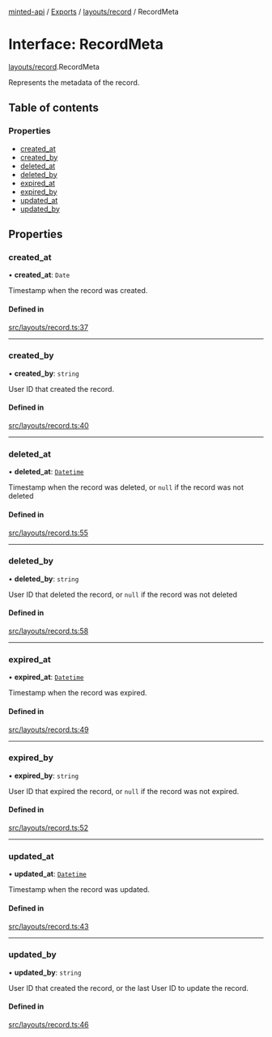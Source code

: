 [minted-api](../README.md) / [Exports](../modules.md) / [layouts/record](../modules/layouts_record.md) / RecordMeta

# Interface: RecordMeta

[layouts/record](../modules/layouts_record.md).RecordMeta

Represents the metadata of the record.

## Table of contents

### Properties

- [created\_at](layouts_record.RecordMeta.md#created_at)
- [created\_by](layouts_record.RecordMeta.md#created_by)
- [deleted\_at](layouts_record.RecordMeta.md#deleted_at)
- [deleted\_by](layouts_record.RecordMeta.md#deleted_by)
- [expired\_at](layouts_record.RecordMeta.md#expired_at)
- [expired\_by](layouts_record.RecordMeta.md#expired_by)
- [updated\_at](layouts_record.RecordMeta.md#updated_at)
- [updated\_by](layouts_record.RecordMeta.md#updated_by)

## Properties

### created\_at

• **created\_at**: `Date`

Timestamp when the record was created.

#### Defined in

[src/layouts/record.ts:37](https://github.com/ianzepp/minted-api-ts/blob/ce6db2f/src/layouts/record.ts#L37)

___

### created\_by

• **created\_by**: `string`

User ID that created the record.

#### Defined in

[src/layouts/record.ts:40](https://github.com/ianzepp/minted-api-ts/blob/ce6db2f/src/layouts/record.ts#L40)

___

### deleted\_at

• **deleted\_at**: [`Datetime`](../modules/layouts_record.md#datetime)

Timestamp when the record was deleted, or `null` if the record was not deleted

#### Defined in

[src/layouts/record.ts:55](https://github.com/ianzepp/minted-api-ts/blob/ce6db2f/src/layouts/record.ts#L55)

___

### deleted\_by

• **deleted\_by**: `string`

User ID that deleted the record, or `null` if the record was not deleted

#### Defined in

[src/layouts/record.ts:58](https://github.com/ianzepp/minted-api-ts/blob/ce6db2f/src/layouts/record.ts#L58)

___

### expired\_at

• **expired\_at**: [`Datetime`](../modules/layouts_record.md#datetime)

Timestamp when the record was expired.

#### Defined in

[src/layouts/record.ts:49](https://github.com/ianzepp/minted-api-ts/blob/ce6db2f/src/layouts/record.ts#L49)

___

### expired\_by

• **expired\_by**: `string`

User ID that expired the record, or `null` if the record was not expired.

#### Defined in

[src/layouts/record.ts:52](https://github.com/ianzepp/minted-api-ts/blob/ce6db2f/src/layouts/record.ts#L52)

___

### updated\_at

• **updated\_at**: [`Datetime`](../modules/layouts_record.md#datetime)

Timestamp when the record was updated.

#### Defined in

[src/layouts/record.ts:43](https://github.com/ianzepp/minted-api-ts/blob/ce6db2f/src/layouts/record.ts#L43)

___

### updated\_by

• **updated\_by**: `string`

User ID that created the record, or the last User ID to update the record.

#### Defined in

[src/layouts/record.ts:46](https://github.com/ianzepp/minted-api-ts/blob/ce6db2f/src/layouts/record.ts#L46)
